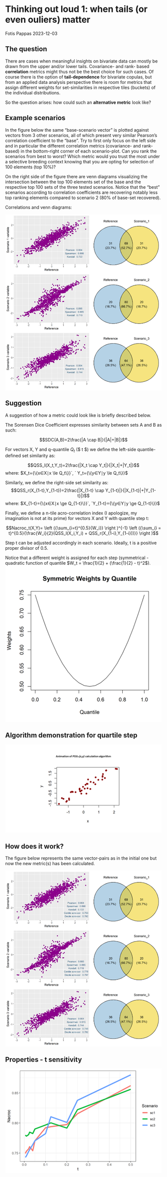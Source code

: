 Thinking out loud 1: when tails (or even ouliers) matter
================
Fotis Pappas
2023-12-03

## The question

There are cases when meaningful insights on bivariate data can mostly be
drawn from the upper and/or lower tails. Covariance- and rank- based
**correlation** metrics might thus not be the best choice for such
cases. Of course there is the option of **tail-dependence** for
bivariate copulas, but from an applied data analysis perspective there
is room for metrics that assign different weights for set-similarities
in respective tiles (buckets) of the individual distributions.

So the question arises: how could such an **alternative metric** look
like?

## Example scenarios

In the figure below the same “base-scenario vector” is plotted against
vectors from 3 other scenarios, all of which present very similar
Pearson’s correlation coefficient to the “base”. Try to first only focus
on the left side and in particular the different correlation metrics
(covariance- and rank- based) in the bottom-right corner of each
scenario-plot. Can you rank the scenarios from best to worst? Which
metric would you trust the most under a selective breeding context
knowing that you are opting for selection of 100 elements (top 10%)?

On the right side of the figure there are venn diagrams visualizing the
intersection between the top 100 elements set of the base and the
respective top 100 sets of the three tested scenarios. Notice that the
“best” scenarios according to correlation coefficients are recovering
notably less top ranking elements compared to scenario 2 (80% of
base-set recovered).

Correlations and venn diagrams:

<img src="NacroCor_files/figure-gfm/fig1-1.png" style="display: block; margin: auto;" />

## Suggestion

A suggestion of how a metric could look like is briefly described below.

The Sorensen Dice Coefficient expresses similarity between sets A and B
as such:

$$SDC(A,B)=2\frac{|A \cap B|}{|A|+|B|}$$

For vectors X, Y and q-quantile $Q_t$ (\$ t \$) we define the left-side
quantile-defined set similarity as:

$$QSS_l(X_t,Y_t)=2\frac{|X_t \cap Y_t|}{|X_t|+|Y_t|}$$ where:
$`X_t={\{x∈X∣x \le Q_t\}}`, ` Y_t={\{y∈Y∣y \le Q_t\}}`$

Similarly, we define the right-side set similarity as:
$$QSS_r(X_{1-t},Y_{1-t})=2\frac{|X_{1-t} \cap Y_{1-t}|}{|X_{1-t}|+|Y_{1-t}|}$$
where:
$`X_{1-t}={\{x∈X∣x \ge Q_{1-t}\}}`, `Y_{1-t}={\{y∈Y∣y \ge Q_{1-t}\}}`$

Finally, we define a n-tile acro-correlation index (I apologize, my
imagination is not at its prime) for vectors X and Y with quantile step
t:

$$Nacroc_t(X,Y)= \left ({\sum_{i=t}^{0.5}{W_i}} \right )^{-1} \left ({\sum_{i = t}^{0.5}{\frac{W_i}{2}(QSS_l(X_i,Y_i) + QSS_r(X_{1-i},Y_{1-i}))}} \right )$$

Step t can be adjusted accordingly in each scenario. Ideally, t is a
positive proper divisor of 0.5.

Notice that a different weight is assigned for each step (symmetrical -
quadratic function of quantile
$W_t = \frac{1}{2} + (\frac{1}{2} - t)^2$).
<img src="NacroCor_files/figure-gfm/weight_function-1.png" style="display: block; margin: auto;" />

## Algorithm demonstration for quartile step

![](./output_gif.gif)

## How does it work?

The figure below represents the same vector-pairs as in the initial one
but now the new metric(s) has been calculated.

<img src="NacroCor_files/figure-gfm/fig 3-1.png" style="display: block; margin: auto;" />

## Properties - t sensitivity

<img src="NacroCor_files/figure-gfm/combined_properties-1.png" style="display: block; margin: auto;" />
